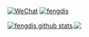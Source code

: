[![WeChat](https://img.shields.io/badge/微信公众号-搬砖工那些事儿-red.svg)](https://fengdis.com/)
[![fengdis](https://img.shields.io/badge/个人主页-fengdis-red.svg)](https://www.fengdis.com/)

<a href="https://github.com/fengdis">
  <img align="center" src="https://github-readme-stats.vercel.app/api?username=fengdis&show_icons=true&hide=contribs" alt="fengdis github stats" />
</a>
<a href="https://github.com/fengdis">
  <img align="center" src="https://github-readme-stats.vercel.app/api/top-langs/?username=fengdis&langs_count=8&hide=JavaScript,HTML,CSS&layout=compact" />
</a>
<br/>
<br/>
